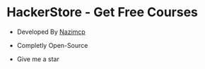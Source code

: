 # HackerStore - Get Free Courses

* Developed By [Nazimcp](https://instagram.com/nazimcp7)
* Completly Open-Source

* Give me a star
